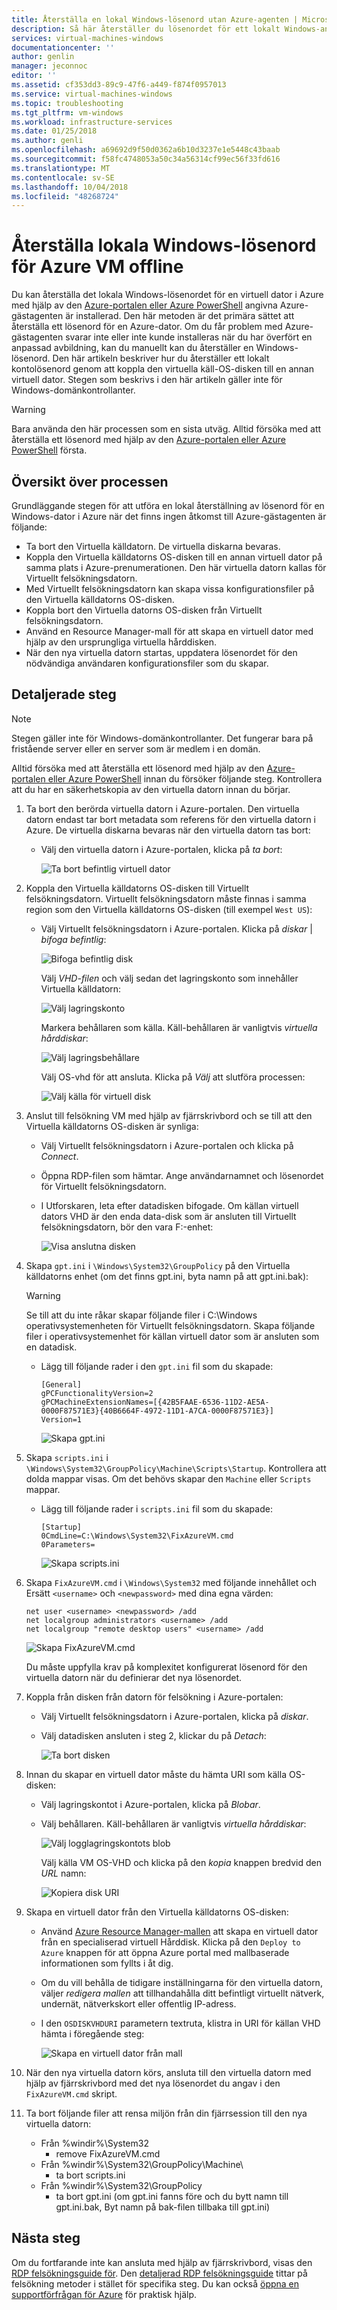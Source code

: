 ```yaml
---
title: Återställa en lokal Windows-lösenord utan Azure-agenten | Microsoft Docs
description: Så här återställer du lösenordet för ett lokalt Windows-användarkonto när Azure-gästagenten inte är installerad eller fungerar på en virtuell dator
services: virtual-machines-windows
documentationcenter: ''
author: genlin
manager: jeconnoc
editor: ''
ms.assetid: cf353dd3-89c9-47f6-a449-f874f0957013
ms.service: virtual-machines-windows
ms.topic: troubleshooting
ms.tgt_pltfrm: vm-windows
ms.workload: infrastructure-services
ms.date: 01/25/2018
ms.author: genli
ms.openlocfilehash: a69692d9f50d0362a6b10d3237e1e5448c43baab
ms.sourcegitcommit: f58fc4748053a50c34a56314cf99ec56f33fd616
ms.translationtype: MT
ms.contentlocale: sv-SE
ms.lasthandoff: 10/04/2018
ms.locfileid: "48268724"
---
```

# <a name="reset-local-windows-password-for-azure-vm-offline"></a>Återställa lokala Windows-lösenord för Azure VM offline
Du kan återställa det lokala Windows-lösenordet för en virtuell dator i Azure med hjälp av den [Azure-portalen eller Azure PowerShell](reset-rdp.md?toc=%2fazure%2fvirtual-machines%2fwindows%2ftoc.json) angivna Azure-gästagenten är installerad. Den här metoden är det primära sättet att återställa ett lösenord för en Azure-dator. Om du får problem med Azure-gästagenten svarar inte eller inte kunde installeras när du har överfört en anpassad avbildning, kan du manuellt kan du återställer en Windows-lösenord. Den här artikeln beskriver hur du återställer ett lokalt kontolösenord genom att koppla den virtuella käll-OS-disken till en annan virtuell dator. Stegen som beskrivs i den här artikeln gäller inte för Windows-domänkontrollanter. 

> [!WARNING]
> Bara använda den här processen som en sista utväg. Alltid försöka med att återställa ett lösenord med hjälp av den [Azure-portalen eller Azure PowerShell](reset-rdp.md?toc=%2fazure%2fvirtual-machines%2fwindows%2ftoc.json) första.
> 
> 

## <a name="overview-of-the-process"></a>Översikt över processen
Grundläggande stegen för att utföra en lokal återställning av lösenord för en Windows-dator i Azure när det finns ingen åtkomst till Azure-gästagenten är följande:

* Ta bort den Virtuella källdatorn. De virtuella diskarna bevaras.
* Koppla den Virtuella källdatorns OS-disken till en annan virtuell dator på samma plats i Azure-prenumerationen. Den här virtuella datorn kallas för Virtuellt felsökningsdatorn.
* Med Virtuellt felsökningsdatorn kan skapa vissa konfigurationsfiler på den Virtuella källdatorns OS-disken.
* Koppla bort den Virtuella datorns OS-disken från Virtuellt felsökningsdatorn.
* Använd en Resource Manager-mall för att skapa en virtuell dator med hjälp av den ursprungliga virtuella hårddisken.
* När den nya virtuella datorn startas, uppdatera lösenordet för den nödvändiga användaren konfigurationsfiler som du skapar.

## <a name="detailed-steps"></a>Detaljerade steg

> [!NOTE]
> Stegen gäller inte för Windows-domänkontrollanter. Det fungerar bara på fristående server eller en server som är medlem i en domän.
> 
> 

Alltid försöka med att återställa ett lösenord med hjälp av den [Azure-portalen eller Azure PowerShell](reset-rdp.md?toc=%2fazure%2fvirtual-machines%2fwindows%2ftoc.json) innan du försöker följande steg. Kontrollera att du har en säkerhetskopia av den virtuella datorn innan du börjar. 

1. Ta bort den berörda virtuella datorn i Azure-portalen. Den virtuella datorn endast tar bort metadata som referens för den virtuella datorn i Azure. De virtuella diskarna bevaras när den virtuella datorn tas bort:
   
   * Välj den virtuella datorn i Azure-portalen, klicka på *ta bort*:
     
     ![Ta bort befintlig virtuell dator](./media/reset-local-password-without-agent/delete_vm.png)
2. Koppla den Virtuella källdatorns OS-disken till Virtuellt felsökningsdatorn. Virtuellt felsökningsdatorn måste finnas i samma region som den Virtuella källdatorns OS-disken (till exempel `West US`):
   
   * Välj Virtuellt felsökningsdatorn i Azure-portalen. Klicka på *diskar* | *bifoga befintlig*:
     
     ![Bifoga befintlig disk](./media/reset-local-password-without-agent/disks_attach_existing.png)
     
     Välj *VHD-filen* och välj sedan det lagringskonto som innehåller Virtuella källdatorn:
     
     ![Välj lagringskonto](./media/reset-local-password-without-agent/disks_select_storageaccount.PNG)
     
     Markera behållaren som källa. Käll-behållaren är vanligtvis *virtuella hårddiskar*:
     
     ![Välj lagringsbehållare](./media/reset-local-password-without-agent/disks_select_container.png)
     
     Välj OS-vhd för att ansluta. Klicka på *Välj* att slutföra processen:
     
     ![Välj källa för virtuell disk](./media/reset-local-password-without-agent/disks_select_source_vhd.png)
3. Anslut till felsökning VM med hjälp av fjärrskrivbord och se till att den Virtuella källdatorns OS-disken är synliga:
   
   * Välj Virtuellt felsökningsdatorn i Azure-portalen och klicka på *Connect*.
   * Öppna RDP-filen som hämtar. Ange användarnamnet och lösenordet för Virtuellt felsökningsdatorn.
   * I Utforskaren, leta efter datadisken bifogade. Om källan virtuell dators VHD är den enda data-disk som är ansluten till Virtuellt felsökningsdatorn, bör den vara F:-enhet:
     
     ![Visa anslutna disken](./media/reset-local-password-without-agent/troubleshooting_vm_fileexplorer.png)
4. Skapa `gpt.ini` i `\Windows\System32\GroupPolicy` på den Virtuella källdatorns enhet (om det finns gpt.ini, byta namn på att gpt.ini.bak):
   
   > [!WARNING]
   > Se till att du inte råkar skapar följande filer i C:\Windows operativsystemenheten för Virtuellt felsökningsdatorn. Skapa följande filer i operativsystemenhet för källan virtuell dator som är ansluten som en datadisk.
   > 
   > 
   
   * Lägg till följande rader i den `gpt.ini` fil som du skapade:
     
     ```
     [General]
     gPCFunctionalityVersion=2
     gPCMachineExtensionNames=[{42B5FAAE-6536-11D2-AE5A-0000F87571E3}{40B6664F-4972-11D1-A7CA-0000F87571E3}]
     Version=1
     ```
     
     ![Skapa gpt.ini](./media/reset-local-password-without-agent/create_gpt_ini.png)
5. Skapa `scripts.ini` i `\Windows\System32\GroupPolicy\Machine\Scripts\Startup`. Kontrollera att dolda mappar visas. Om det behövs skapar den `Machine` eller `Scripts` mappar.
   
   * Lägg till följande rader i `scripts.ini` fil som du skapade:
     
     ```
     [Startup]
     0CmdLine=C:\Windows\System32\FixAzureVM.cmd
     0Parameters=
     ```
     
     ![Skapa scripts.ini](./media/reset-local-password-without-agent/create_scripts_ini.png)
6. Skapa `FixAzureVM.cmd` i `\Windows\System32` med följande innehållet och Ersätt `<username>` och `<newpassword>` med dina egna värden:
   
    ```
    net user <username> <newpassword> /add
    net localgroup administrators <username> /add
    net localgroup "remote desktop users" <username> /add
    ```

    ![Skapa FixAzureVM.cmd](./media/reset-local-password-without-agent/create_fixazure_cmd.png)
   
    Du måste uppfylla krav på komplexitet konfigurerat lösenord för den virtuella datorn när du definierar det nya lösenordet.
7. Koppla från disken från datorn för felsökning i Azure-portalen:
   
   * Välj Virtuellt felsökningsdatorn i Azure-portalen, klicka på *diskar*.
   * Välj datadisken ansluten i steg 2, klickar du på *Detach*:
     
     ![Ta bort disken](./media/reset-local-password-without-agent/detach_disk.png)
8. Innan du skapar en virtuell dator måste du hämta URI som källa OS-disken:
   
   * Välj lagringskontot i Azure-portalen, klicka på *Blobar*.
   * Välj behållaren. Käll-behållaren är vanligtvis *virtuella hårddiskar*:
     
     ![Välj logglagringskontots blob](./media/reset-local-password-without-agent/select_storage_details.png)
     
     Välj källa VM OS-VHD och klicka på den *kopia* knappen bredvid den *URL* namn:
     
     ![Kopiera disk URI](./media/reset-local-password-without-agent/copy_source_vhd_uri.png)
9. Skapa en virtuell dator från den Virtuella källdatorns OS-disken:
   
   * Använd [Azure Resource Manager-mallen](https://github.com/Azure/azure-quickstart-templates/tree/master/201-vm-specialized-vhd-new-or-existing-vnet) att skapa en virtuell dator från en specialiserad virtuell Hårddisk. Klicka på den `Deploy to Azure` knappen för att öppna Azure portal med mallbaserade informationen som fyllts i åt dig.
   * Om du vill behålla de tidigare inställningarna för den virtuella datorn, väljer *redigera mallen* att tillhandahålla ditt befintligt virtuellt nätverk, undernät, nätverkskort eller offentlig IP-adress.
   * I den `OSDISKVHDURI` parametern textruta, klistra in URI för källan VHD hämta i föregående steg:
     
     ![Skapa en virtuell dator från mall](./media/reset-local-password-without-agent/create_new_vm_from_template.png)
10. När den nya virtuella datorn körs, ansluta till den virtuella datorn med hjälp av fjärrskrivbord med det nya lösenordet du angav i den `FixAzureVM.cmd` skript.
11. Ta bort följande filer att rensa miljön från din fjärrsession till den nya virtuella datorn:
    
    * Från %windir%\System32
      * remove FixAzureVM.cmd
    * Från %windir%\System32\GroupPolicy\Machine\
      * ta bort scripts.ini
    * Från %windir%\System32\GroupPolicy
      * ta bort gpt.ini (om gpt.ini fanns före och du bytt namn till gpt.ini.bak, Byt namn på bak-filen tillbaka till gpt.ini)

## <a name="next-steps"></a>Nästa steg
Om du fortfarande inte kan ansluta med hjälp av fjärrskrivbord, visas den [RDP felsökningsguide för](troubleshoot-rdp-connection.md?toc=%2fazure%2fvirtual-machines%2fwindows%2ftoc.json). Den [detaljerad RDP felsökningsguide](detailed-troubleshoot-rdp.md?toc=%2fazure%2fvirtual-machines%2fwindows%2ftoc.json) tittar på felsökning metoder i stället för specifika steg. Du kan också [öppna en supportförfrågan för Azure](https://azure.microsoft.com/support/options/) för praktisk hjälp.

